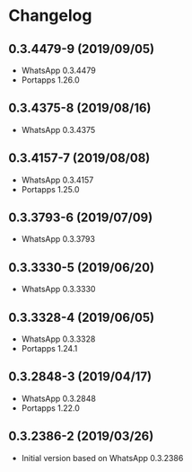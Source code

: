 # Changelog


## 0.3.4479-9 (2019/09/05)

* WhatsApp 0.3.4479
* Portapps 1.26.0

## 0.3.4375-8 (2019/08/16)

* WhatsApp 0.3.4375

## 0.3.4157-7 (2019/08/08)

* WhatsApp 0.3.4157
* Portapps 1.25.0

## 0.3.3793-6 (2019/07/09)

* WhatsApp 0.3.3793

## 0.3.3330-5 (2019/06/20)

* WhatsApp 0.3.3330

## 0.3.3328-4 (2019/06/05)

* WhatsApp 0.3.3328
* Portapps 1.24.1

## 0.3.2848-3 (2019/04/17)

* WhatsApp 0.3.2848
* Portapps 1.22.0

## 0.3.2386-2 (2019/03/26)

* Initial version based on WhatsApp 0.3.2386
